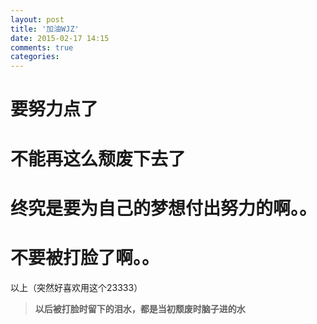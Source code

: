 ```yaml
---
layout: post
title: '加油WJZ'
date: 2015-02-17 14:15
comments: true
categories: 
---
```

# 要努力点了
# 不能再这么颓废下去了
# 终究是要为自己的梦想付出努力的啊。。
# 不要被打脸了啊。。  
以上（突然好喜欢用这个23333）



> **以后被打脸时留下的泪水，都是当初颓废时脑子进的水**